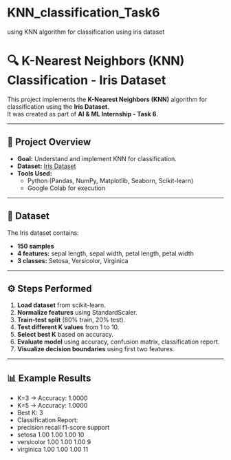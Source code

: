 # KNN_classification_Task6
using KNN algorithm for classification using iris dataset
# 🔍 K-Nearest Neighbors (KNN) Classification - Iris Dataset

This project implements the **K-Nearest Neighbors (KNN)** algorithm for classification using the **Iris Dataset**.  
It was created as part of **AI & ML Internship - Task 6**.

---

## 📌 Project Overview
- **Goal:** Understand and implement KNN for classification.
- **Dataset:** [Iris Dataset](https://www.kaggle.com/datasets/uciml/iris)
- **Tools Used:**  
  - Python (Pandas, NumPy, Matplotlib, Seaborn, Scikit-learn)
  - Google Colab for execution

---

## 📂 Dataset
The Iris dataset contains:
- **150 samples**  
- **4 features:** sepal length, sepal width, petal length, petal width  
- **3 classes:** Setosa, Versicolor, Virginica

---

## ⚙️ Steps Performed
1. **Load dataset** from scikit-learn.
2. **Normalize features** using StandardScaler.
3. **Train-test split** (80% train, 20% test).
4. **Test different K values** from 1 to 10.
5. **Select best K** based on accuracy.
6. **Evaluate model** using accuracy, confusion matrix, classification report.
7. **Visualize decision boundaries** using first two features.

---

## 📊 Example Results

- K=3 → Accuracy: 1.0000
- K=5 → Accuracy: 1.0000
- Best K: 3
- Classification Report:
- precision recall f1-score support
- setosa 1.00 1.00 1.00 10
- versicolor 1.00 1.00 1.00 9
- virginica 1.00 1.00 1.00 11


